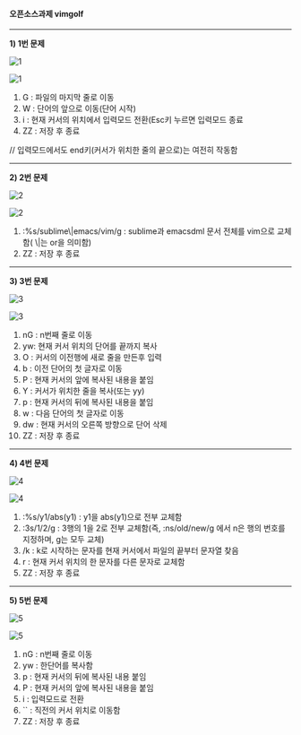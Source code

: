 #### 오픈소스과제 vimgolf
---


**1) 1번 문제**


![1](https://user-images.githubusercontent.com/94741432/144711426-a9b63e8a-b2cb-463b-bd8a-7bf7b05b05bd.gif)




![1](https://user-images.githubusercontent.com/94741432/144711810-0d07db7a-f399-4e7e-9af2-730391903179.jpg)




1) G : 파일의 마지막 줄로 이동
2) W : 단어의 앞으로 이동(단어 시작)
3) i : 현재 커서의 위치에서 입력모드 전환(Esc키 누르면 입력모드 종료
4) ZZ : 저장 후 종료


// 입력모드에서도 end키(커서가 위치한 줄의 끝으로)는 여전히 작동함


---


**2) 2번 문제**


![2](https://user-images.githubusercontent.com/94741432/144711559-180c47ae-8c7b-40bb-8424-983bd93b4ca6.gif)




![2](https://user-images.githubusercontent.com/94741432/144711835-d8898879-718f-4b0d-bffa-8a8d0cef3561.jpg)




1) :%s/sublime\\|emacs/vim/g : sublime과 emacsdml 문서 전체를 vim으로 교체함( \\|는 or을 의미함)
2) ZZ : 저장 후 종료


---


**3) 3번 문제**


![3](https://user-images.githubusercontent.com/94741432/144711578-028f39d8-1568-42f7-a3d5-72b1d4a9ba7e.gif)




![3](https://user-images.githubusercontent.com/94741432/144711852-51d25abb-2119-4cf1-811f-a8ef1306430a.jpg)




1) nG : n번째 줄로 이동
2) yw: 현재 커서 위치의 단어를 끝까지 복사
3) O : 커서의 이전행에 새로 줄을 만든후 입력
4) b : 이전 단어의 첫 글자로 이동
5) P : 현재 커서의 앞에 복사된 내용을 붙임
6) Y : 커서가 위치한 줄을 복사(또는 yy)
7) p : 현재 커서의 뒤에 복사된 내용을 붙임
8) w : 다음 단어의 첫 글자로 이동
9) dw : 현재 커서의 오른쪽 방향으로 단어 삭제
10) ZZ : 저장 후 종료


---


**4) 4번 문제**


![4](https://user-images.githubusercontent.com/94741432/144711588-fe457c80-4888-4232-885a-556bb640b564.gif)




![4](https://user-images.githubusercontent.com/94741432/144711859-80651d5f-a5fe-4166-aa46-60b83ea99d21.jpg)




1) :%s/y1/abs(y1) : y1을 abs(y1)으로 전부 교체함
2) :3s/1/2/g : 3행의 1을 2로 전부 교체함(즉, :ns/old/new/g 에서 n은 행의 번호를 지정하며, g는 모두 교체) 
3) /k : k로 시작하는 문자를 현재 커서에서 파일의 끝부터 문자열 찾음
4) r : 현재 커서 위치의 한 문자를 다른 문자로 교체함
5) ZZ : 저장 후 종료


---


**5) 5번 문제**


![5](https://user-images.githubusercontent.com/94741432/144711605-f4f26a42-97ba-4a71-90be-130bde8624b6.gif)




![5](https://user-images.githubusercontent.com/94741432/144711864-cfd9cce6-7f6a-4436-9d7f-bcb9edfcffe6.jpg)




1) nG : n번째 줄로 이동
2) yw : 한단어를 복사함
3) p : 현재 커서의 뒤에 복사된 내용 붙임
4) P : 현재 커서의 앞에 복사된 내용을 붙임
5) i : 입력모드로 전환
6) `` : 직전의 커서 위치로 이동함
7) ZZ : 저장 후 종료

